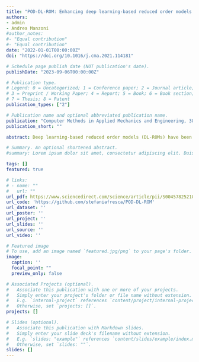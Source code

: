 ```yaml
---
title: "POD-DL-ROM: Enhancing deep learning-based reduced order models for nonlinear parametrized PDEs by proper orthogonal decomposition"
authors:
- admin
- Andrea Manzoni
#author_notes:
#- "Equal contribution"
#- "Equal contribution"
date: "2022-01-01T00:00:00Z"
doi: "https://doi.org/10.1016/j.cma.2021.114181"

# Schedule page publish date (NOT publication's date).
publishDate: "2023-09-06T00:00:00Z"

# Publication type.
# Legend: 0 = Uncategorized; 1 = Conference paper; 2 = Journal article;
# 3 = Preprint / Working Paper; 4 = Report; 5 = Book; 6 = Book section;
# 7 = Thesis; 8 = Patent
publication_types: ["2"]

# Publication name and optional abbreviated publication name.
publication: "Computer Methods in Applied Mechanics and Engineering, 388, 114181"
publication_short: ""

abstract: Deep learning-based reduced order models (DL-ROMs) have been recently proposed to overcome common limitations shared by conventional reduced order models (ROMs) – built, e.g., through proper orthogonal decomposition (POD) – when applied to nonlinear time-dependent parametrized partial differential equations (PDEs). These might be related to (i) the need to deal with projections onto high dimensional linear approximating trial manifolds, (ii) expensive hyper-reduction strategies, or (iii) the intrinsic difficulty to handle physical complexity with a linear superimposition of modes. All these aspects are avoided when employing DL-ROMs, which learn in a non-intrusive way both the nonlinear trial manifold and the reduced dynamics, by relying on deep (e.g., feedforward, convolutional, autoencoder) neural networks. Although extremely efficient at testing time, when evaluating the PDE solution for any new testing-parameter instance, DL-ROMs require an expensive training stage, because of the extremely large number of network parameters to be estimated. In this paper we propose a possible way to avoid an expensive training stage of DL-ROMs, by (i) performing a prior dimensionality reduction through POD, and (ii) relying on a multi-fidelity pretraining stage, where different physical models can be efficiently combined. The proposed POD-DL-ROM is tested on several (both scalar and vector, linear and nonlinear) time-dependent parametrized PDEs (such as, e.g., linear advection–diffusion–reaction, nonlinear diffusion–reaction, nonlinear elastodynamics, and Navier–Stokes equations) to show the generality of this approach and its remarkable computational savings.

# Summary. An optional shortened abstract.
#summary: Lorem ipsum dolor sit amet, consectetur adipiscing elit. Duis posuere tellus ac convallis placerat. Proin tincidunt magna sed ex sollicitudin condimentum.

tags: []
featured: true

# links:
# - name: ""
#   url: ""
url_pdf: https://www.sciencedirect.com/science/article/pii/S0045782521005120
url_code: 'https://github.com/stefaniafresca/POD-DL-ROM'
url_dataset: ''
url_poster: ''
url_project: ''
url_slides: ''
url_source: ''
url_video: ''

# Featured image
# To use, add an image named `featured.jpg/png` to your page's folder. 
image:
  caption: ''
  focal_point: ""
  preview_only: false

# Associated Projects (optional).
#   Associate this publication with one or more of your projects.
#   Simply enter your project's folder or file name without extension.
#   E.g. `internal-project` references `content/project/internal-project/index.md`.
#   Otherwise, set `projects: []`.
projects: []

# Slides (optional).
#   Associate this publication with Markdown slides.
#   Simply enter your slide deck's filename without extension.
#   E.g. `slides: "example"` references `content/slides/example/index.md`.
#   Otherwise, set `slides: ""`.
slides: []
---
```

